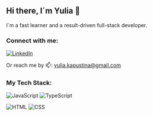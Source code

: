 ## Hi there, I´m Yulia 👋

I´m a fast learner and a result-driven full-stack developer.

### Connect with me:
[![LinkedIn][linkedin-shield]][linkedin-url]

Or reach me by 📫: yulia.kapustina@gmail.com

### My Tech Stack:
![JavaScript][JavaScript] ![TypeScript][TypeScript]

![HTML] ![CSS]

<!-- BADGES -->
[linkedin-shield]: https://img.shields.io/badge/LinkedIn-0077B5?style=for-the-badge&logo=linkedin&logoColor=white
[linkedin-url]: https://www.linkedin.com/in/ykapustina-web-developer/
[JavaScript]: https://img.shields.io/badge/javascript-%23323330.svg?style=for-the-badge&logo=javascript&logoColor=%23F7DF1E
[TypeScript]: https://img.shields.io/badge/typescript-%23007ACC.svg?style=for-the-badge&logo=typescript&logoColor=white
[HTML]: https://img.shields.io/badge/html5-%23E34F26.svg?style=for-the-badge&logo=html5&logoColor=white
[CSS]: https://img.shields.io/badge/css3-%231572B6.svg?style=for-the-badge&logo=css3&logoColor=white

<!--
**langedoc/langedoc** is a ✨ _special_ ✨ repository because its `README.md` (this file) appears on your GitHub profile.

Here are some ideas to get you started:

- 🔭 I’m currently working on ...
- 🌱 I’m currently learning ...
- 👯 I’m looking to collaborate on ...
- 🤔 I’m looking for help with ...
- 💬 Ask me about ...
- 📫 How to reach me: ...
- 😄 Pronouns: ...
- ⚡ Fun fact: ...
-->
